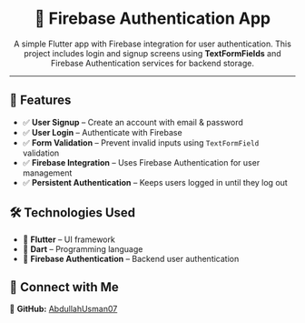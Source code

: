 <h1 align="center">📌 Firebase Authentication App</h1>

<p align="center">
    A simple Flutter app with Firebase integration for user authentication. This project includes login and signup screens using <strong>TextFormFields</strong> and Firebase Authentication services for backend storage.
</p>

<hr>

<h2>🚀 Features</h2>
<ul>
    <li>✅ <strong>User Signup</strong> – Create an account with email & password</li>
    <li>✅ <strong>User Login</strong> – Authenticate with Firebase</li>
    <li>✅ <strong>Form Validation</strong> – Prevent invalid inputs using <code>TextFormField</code> validation</li>
    <li>✅ <strong>Firebase Integration</strong> – Uses Firebase Authentication for user management</li>
    <li>✅ <strong>Persistent Authentication</strong> – Keeps users logged in until they log out</li>
</ul>



<h2>🛠️ Technologies Used</h2>
<ul>
    <li>🔹 <strong>Flutter</strong> – UI framework</li>
    <li>🔹 <strong>Dart</strong> – Programming language</li>
    <li>🔹 <strong>Firebase Authentication</strong> – Backend user authentication</li>
</ul>



<h2>🔗 Connect with Me</h2>
<p>📌 <strong>GitHub:</strong> <a href="https://github.com/AbdullahUsman07" target="_blank">AbdullahUsman07</a></p>
